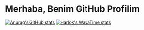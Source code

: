 # Merhaba, Benim GitHub Profilim
[![Anurag's GitHub stats](https://github-readme-stats.vercel.app/api/top-langs/?username=mustafa91-py)](https://github.com/anuraghazra/github-readme-stats)
[![Harlok's WakaTime stats](https://github-readme-stats.vercel.app/api/wakatime?username=mustafa91-py)](https://github.com/anuraghazra/github-readme-stats)

